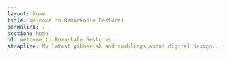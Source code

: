 ```yaml
---
layout: home
title: Welcome to Remarkable Gestures
permalink: /
section: home
h1: Welcome to Remarkale Gestures
strapline: My latest gibberish and mumblings about digital design...
---
```

